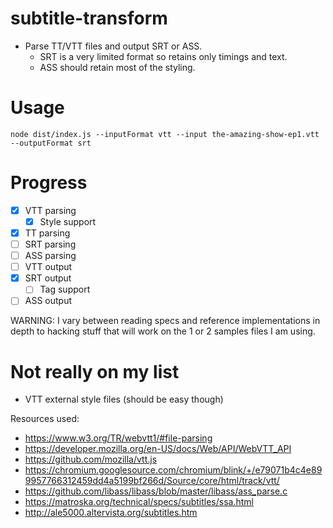 # subtitle-transform

* Parse TT/VTT files and output SRT or ASS.
  * SRT is a very limited format so retains only timings and text.
  * ASS should retain most of the styling.

# Usage
```
node dist/index.js --inputFormat vtt --input the-amazing-show-ep1.vtt --outputFormat srt
```

# Progress


- [x] VTT parsing
  - [x] Style support
- [x] TT parsing
- [ ] SRT parsing
- [ ] ASS parsing
- [ ] VTT output
- [x] SRT output
  - [ ] Tag support
- [ ] ASS output

WARNING: I vary between reading specs and reference implementations in depth to
hacking stuff that will work on the 1 or 2 samples files I am using.

# Not really on my list

- VTT external style files (should be easy though)

Resources used:
- https://www.w3.org/TR/webvtt1/#file-parsing
- https://developer.mozilla.org/en-US/docs/Web/API/WebVTT_API
- https://github.com/mozilla/vtt.js
- https://chromium.googlesource.com/chromium/blink/+/e79071b4c4e899957766312459dd4a5199bf266d/Source/core/html/track/vtt/
- https://github.com/libass/libass/blob/master/libass/ass_parse.c
- https://matroska.org/technical/specs/subtitles/ssa.html
- http://ale5000.altervista.org/subtitles.htm
